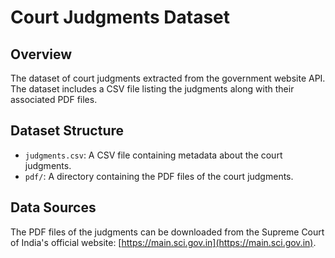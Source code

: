 # Court Judgments Dataset

## Overview

The dataset of court judgments extracted from the government website API. The dataset includes a CSV file listing the judgments along with their associated PDF files.

## Dataset Structure

- `judgments.csv`: A CSV file containing metadata about the court judgments.
- `pdf/`: A directory containing the PDF files of the court judgments.

## Data Sources

The PDF files of the judgments can be downloaded from the Supreme Court of India's official website: [https://main.sci.gov.in](https://main.sci.gov.in).
